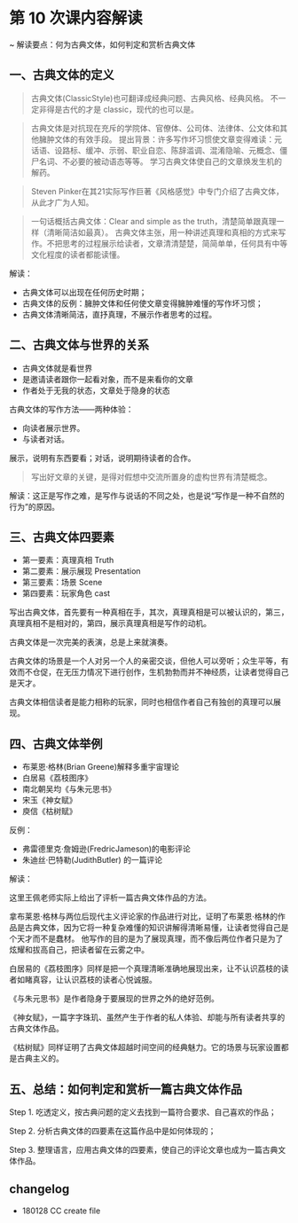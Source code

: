 # 第 10 次课内容解读
~ 解读要点：何为古典文体，如何判定和赏析古典文体

## 一、古典文体的定义

>古典文体(ClassicStyle)也可翻译成经典问题、古典风格、经典风格。
不一定非得是古代的才是 classic，现代的也可以是。

> 古典文体是对抗现在充斥的学院体、官僚体、公司体、法律体、公文体和其他臃肿文体的有效手段。
提出背景：许多写作坏习惯使文章变得难读：元话语、设路标、缓冲、示弱、职业自恋、陈辞滥调、混淆隐喻、元概念、僵尸名词、不必要的被动语态等等。
学习古典文体使自己的文章焕发生机的解药。

> Steven Pinker在其21实际写作巨著《风格感觉》中专门介绍了古典文体，从此才广为人知。

>一句话概括古典文体：Clear and simple as the truth，清楚简单跟真理一样（清晰简洁如最真）。 
古典文体主张，用一种讲述真理和真相的方式来写作。不把思考的过程展示给读者，文章清清楚楚，简简单单，任何具有中等文化程度的读者都能读懂。

解读：
- 古典文体可以出现在任何历史时期；
- 古典文体的反例：臃肿文体和任何使文章变得臃肿难懂的写作坏习惯；
- 古典文体清晰简洁，直抒真理，不展示作者思考的过程。

## 二、古典文体与世界的关系

- 古典文体就是看世界
- 是邀请读者跟你一起看对象，而不是来看你的文章
- 作者处于无我的状态，文章处于隐身的状态

古典文体的写作方法——两种体验：
- 向读者展示世界。
- 与读者对话。

展示，说明有东西要看；对话，说明期待读者的合作。

> 写出好文章的关键，是得对假想中交流所置身的虚构世界有清楚概念。

解读：这正是写作之难，是写作与说话的不同之处，也是说“写作是一种不自然的行为”的原因。

## 三、古典文体四要素

- 第一要素：真理真相 Truth
- 第二要素：展示展现 Presentation
- 第三要素：场景 Scene
- 第四要素：玩家角色 cast

写出古典文体，首先要有一种真相在手，其次，真理真相是可以被认识的，第三，真理真相不是相对的，第四，展示真理真相是写作的动机。

古典文体是一次完美的表演，总是上来就演奏。

古典文体的场景是一个人对另一个人的亲密交谈，但他人可以旁听；众生平等，有效而不仓促，在无压力情况下进行创作，生机勃勃而并不神经质，让读者觉得自己是天才。

古典文体相信读者是能力相称的玩家，同时也相信作者自己有独创的真理可以展现。

## 四、古典文体举例

- 布莱恩·格林(Brian Greene)解释多重宇宙理论
- 白居易《荔枝图序》
- 南北朝吴均《与朱元思书》
- 宋玉《神女赋》
- 庾信《枯树赋》

反例：

- 弗雷德里克·詹姆逊(FredricJameson)的电影评论
- 朱迪丝·巴特勒(JudithButler) 的一篇评论

解读：

这里王佩老师实际上给出了评析一篇古典文体作品的方法。

拿布莱恩·格林与两位后现代主义评论家的作品进行对比，证明了布莱恩·格林的作品是古典文体，因为它将一种复杂难懂的知识讲解得清晰易懂，让读者觉得自己是个天才而不是蠢材。
他写作的目的是为了展现真理，而不像后两位作者只是为了炫耀和拔高自己，把读者留在云雾之中。

白居易的《荔枝图序》同样是把一个真理清晰准确地展现出来，让不认识荔枝的读者如睹真容，让认识荔枝的读者心悦诚服。

《与朱元思书》是作者隐身于要展现的世界之外的绝好范例。

《神女赋》，一篇字字珠玑、虽然产生于作者的私人体验、却能与所有读者共享的古典文体作品。

《枯树赋》同样证明了古典文体超越时间空间的经典魅力。它的场景与玩家设置都是古典主义的。

## 五、总结：如何判定和赏析一篇古典文体作品

Step 1. 吃透定义，按古典问题的定义去找到一篇符合要求、自己喜欢的作品；

Step 2. 分析古典文体的四要素在这篇作品中是如何体现的；

Step 3. 整理语言，应用古典文体的四要素，使自己的评论文章也成为一篇古典文体作品。

## changelog

- 180128 CC create file

